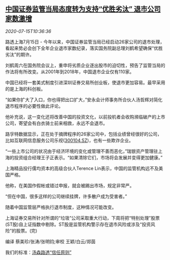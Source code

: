 <!--1594812194000-->
[中国证券监管当局态度转为支持“优胜劣汰” 退市公司家数激增](https://cn.reuters.com/article/china-securities-regulator-delisting-071-idCNKCS24G1AT)
------

<div><i>2020-07-15T10:36:36</i></div><div class="StandardArticleBody_body"><p>路透上海7月15日 - 今年以来，中国证券监管当局已经启动26家公司的退市处理，看起来势必会创下全年企业退市家数纪录，落实国务院副总理刘鹤希望确保“优胜劣汰”的期许。 </p><p>刘鹤周六在国务院会议上，重申将劣质企业逐出股市的迫切性，预告了监管当局的作法将有所改变。从2001年到2018年，中国退市企业仅有110家。 </p><p>中国已经将一套美式制度引进深圳证券交易所创业板，使退市更加容易。最早采用的是上海的科创板。 </p><p>“如果你扩大了入口，你也得把出口扩大，”安永会计师事务所合伙人汤哲辉对简化退市程序的必要性做此评论。 </p><p>他补充说，这一变化还将改善中国的投资文化，以前投机者会收购濒临破产的上市公司，寄望会有白衣骑士前来相救，永远不会退市。 </p><p>路孚特数据显示，正在处于摘牌程序的26家公司中，包括业绩曾经很好的公司，比如互联网信息服务公司乐视(<span id="symbol_300104.SZ_0"><a href="//www.reuters.com/companies/300104.SZ">300104.SZ</a></span>)，也有一些欺诈企业。 </p><p>“一些上市公司的状况由于经济环境的变化或管理不善而恶化，”瑞银资产管理驻上海的投资组合经理王子正表示。“如果清除它们，市场将会发展并变得更加健康。” </p><p>上海精品投行儒均资本的高级合伙人Terence Lin表示，中国的监管机构远不及美国严格。 </p><p>他称，在美国作假帐或错过申报，就会被踢出市场，规定非常严。 </p><p>“但在中国，很多这样的公司继续挂牌，许多散户成为受害者。” </p><p>随着中国监管层严格执行退市制度，这种情况可能改变。 </p><p>上海证券交易所针对所谓的“垃圾”公司采取重大行动，下周将把“特别处理”股票(ST股)自上证指数中剔除。ST股是监管机构警示存在退市风险或涉及“投资风险”的股票。(完) </p><div class="Attribution_container"><div class="Attribution_attribution"><p class="Attribution_content">编译 蔡美珍/张涛/张明钧;审校 王颖/白云/郑茵 </p></div></div><div class="StandardArticleBody_trustBadgeContainer"><span class="StandardArticleBody_trustBadgeTitle">我们的标准：</span><span class="trustBadgeUrl"><a href="https://www.thomsonreuters.cn/content/dam/openweb/documents/pdf/china/brochures/about-us-1.pdf">汤森路透“信任原则”</a></span></div></div>
